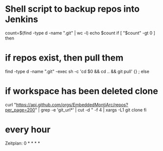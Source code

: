 # Shell script to backup repos into Jenkins

count=$(find  -type d -name ".git" | wc -l)
echo $count
if [ "$count" -gt 0 ]
then
# if repos exist, then pull them
find -type d -name ".git" -exec sh -c 'cd $0 && cd .. && git pull' {} \;
else
# if workspace has been deleted clone
curl "https://api.github.com/orgs/EmbeddedMontiArc/repos?per_page=200" |
  grep -e 'git_url*' |
  cut -d \" -f 4 |
  xargs -L1 git clone
fi

# every hour

Zeitplan: 0 * * * *

